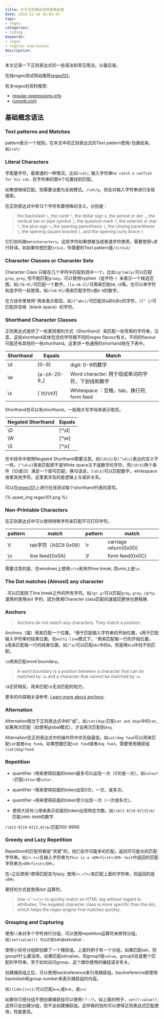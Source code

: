 ```yaml
---
title: 关于正则表达式的简单总结
date: 2018-12-18 16:03:31
tags:
- regex
categories:
- coding
keywords:
- regex
- regular expression
description:
---
```


本文记录一下正则表达式的一些语法和常见用法。以备后查。

在线regex测试网站推荐[regex101](https://regex101.com)。

有关regex的资料推荐: 

- [regular-expressions.info](https://www.regular-expressions.info/quickstart.html)
- [runoob.com](http://www.runoob.com/regexp/regexp-metachar.html)

<!--more-->

## 基础概念语法

### Text patterns and Matches

pattern表示一个规则。在本文中将正则表达式的Text pattern使用`/`包裹起来。如`/cat/`

### Literal Characters

字面量字符，最普通的一种情况。比如`/cat/`, 输入字符串`he catch a catfish for his cat.` 在字符串的第4个位置找到匹配。

如果想继续匹配。则需要设置为全局模式。`/cat/g`，则会对输入字符串进行全局搜索。

在正则表达式中有12个字符有着特殊的含义，分别是：

> the backslash `\`, the caret `^`, the dollar sign `$`, the period or dot `.`, the vertical bar or pipe symbol `|`, the question mark `?`, the asterisk or star `*`, the plus sign `+`, the opening parenthesis `(`, the closing parenthesis `)`, the opening square bracket `[`, and the opening curly brace `{`

它们也叫做`metacharacters`。这些字符如果想被当成普通字符使用，需要使用`\`进行转译。如如果你想匹配`1+1=2`，你需要的Text pattern是`/1\+1=2/`

### Character Classes or Character Sets

Character Class 只能在几个字符中匹配到其中一个。比如`/gr[ae]y/`可以匹配`gray`, `grey`, 但不能匹配`graey`。可以使用hyphen（连字符-）来表示一个候选范围，如`/[0-9]/`可匹配一个数字。`/[a-zA-Z]/`可用来匹配`bH`, `cD`等。也可以单字符和连字符一起使用，如`/[x0-9]/`用来匹配字符`x`或`0-9`的数字。

在方括号里使用`^`用来表示取否。如`/[^abc]/`可匹配非a非b非c的字符，`/[^ ]/`可匹配非空格（blank space）的字符。

### Shorthand Character Classes

正则表达式提供了一些更简便的方式（Shorthand）来匹配一些常用的字符串。注意，这些shorthand具体包含的字符跟不同的regex flavour有关。不同的flavour可能还有其他的一些shorthand。这里讲一些通用的shorhand放在下表中。

| Shorthand | Equals       | Match                                            |
| --------- | ------------ | ------------------------------------------------ |
| \d        | [0-9]        | digit: 0-9的数字                                 |
| \w        | [a-zA-Z0-9_] | Word character: 用于组成单词的字符，下划线和数字 |
| \s        | [ \t\r\n\f]  | Whitespace ：空格，tab，换行符, form feed        |

Shorthand也可以有shorthand。一般用大写字母来表示取否。

| Negated Shorthand | Equals |
| ----------------- | ------ |
| \D                | [^\d]  |
| \W                | [^\w]  |
| \S                | [^\s]  |

在中括号中使用Negated Shorthand需要注意。如`[\D\S]`与`[^\d\s]`表达的含义不一样。`[^\d\s]`用来匹配即不是White space又不是数字的字符，而`[\D\S]`两个条件（\D或\S）满足一个即可匹配，换句话说，`[\D\S]`可以匹配数字，whitespace或者其他字符。这里面涉及的是逻辑上与或非关系。

可以在[regex101](https://regex101.com)上进行在线测试每个shorthand代表的简写。

{% asset_img regex101.png %}

### Non-Printable Characters

在正则表达式中可以使用特殊字符来匹配不可打印字符。

| pattern | match                 | pattern | match                 |
| ------- | --------------------- | ------- | --------------------- |
| \t      | tab字符（ASCII 0x09） | \r      | carriage return(0x0D) |
| \n      | line feed(0x0A)       | \f      | form feed(0x0C)       |

需要注意的是，在windows上使用`\r\n`来用作line break, 而unix上是`\n`.

### The Dot matches (Almost) any character

`.`可以匹配除了line break之外的所有字符。如`/gr.y/`可以匹配`gray`, `grey`, `/gr%y`. 谨慎的使用dot 字符。因为使用Character class匹配的速度回更快也更精确.

### Anchors

> Anchors do not match any characters. They match a position.

Anchors（锚）用来匹配一个位置。`^`用于匹配输入字符串的开始位置，`$`用于匹配输入字符串的结束位置。在`multi-line`模式下，`^`用来匹配每一行的开始位置，`$`用来匹配每一行的结束位置。如`/^a/`可以匹配`abc`中的a，但是再`bca`中找不到匹配。

`\b`用来匹配word boundary。

> A word boundary is a position between a character that can be matched by `\w` and a character that cannot be matched by `\w`

`\B`正好相反，用来匹配`\b`无法匹配的地方。

更多的内容相关请参考: [Learn more about anchors](https://www.regular-expressions.info/anchors.html).

### Alternation

Alternation相当于正则表达式中的"或"。如`/cat|dog/`匹配`cat and dogs`中的`cat`,如果再次匹配（如使用global模式），才会再次匹配到`dog`.

Alternation在正则表达式中的操作符中优先级最低。如`cat|dog food`可以用来匹配`cat`或者`dog food`。如果想要匹配`cat food`或者`dog food`，需要使用捕获组`(cat|dog)food`.

### Repetition

- quantifier `?`用来使得前面的token最多可以出现一次（0次或一次）。如`colou?r`匹配`colour`或`color` .

- quantifier `*`用来使得前面的token出现0次，一次，或多次。

- quentifier `+`用来使得前面的token至少出现一次（一次或多次）。

- 使用大括号`{}`用来表示前面的token出现特定次数。如`/\b[1-9][0-9]{3}\b/`匹配`1000-9999`的数字.

`/\b[1-9][0-9]{2,4}\b/`匹配100-9999.

### Greedy and Lazy Repetition

Repetition的匹配符都是“贪婪”的，他们会尽可能多的匹配，返回尽可能长的匹配字符串。如`/<.+>/`在输入字符串为`This is a <EM>first</EM> test`中返回的匹配字符串为`<EM>first</EM>`。

在`+`之后使用`?`使得匹配变为lazy. 使用`/<.+?>/`来匹配上面的字符串，则返回的是`<EM>`.

更好的方式是使用dot 运算符。

> Use `<[^<>]+>` to quickly match an HTML tag without regard to attributes. The negated character class is more specific than the dot, which helps the regex engine find matches quickly.

### Grouping and Capturing

使用`()`来对多个字符进行分组，可以使用repetition运算符来修饰分组。如`/set(value)?/ 可以匹配`set`或`setvalue`.

使用小括号分组即创建了一个捕获组。上面的例子有一个分组，如果匹配set，则group1什么都没有，如果匹配setvalue，则group1是`value`。group0总是整个匹配的字符串。至于如何访问group，这个跟你使用的编程语言有关。

创建捕获组之后，可以使用backreference来引用捕获组。backreference即使用backslash和group number来表示捕获组的内容。

如`/([abc])=\1/`可以匹配`a=a`,或`b=b`，或`c=c`

如果你只想分组不想创建捕获组可以使用`(？:)?`。如上面的例子，`set(?:value)?`, 这样只会创建分组，但不会创建捕获组。这样做的目的可以使得正则表达式匹配更快，性能更高。


